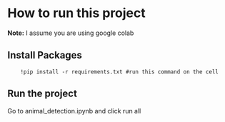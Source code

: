 # How to run this project
**Note:** I assume you are using google colab
## Install Packages
```
    !pip install -r requirements.txt #run this command on the cell
```

## Run the project
Go to animal_detection.ipynb and click run all
